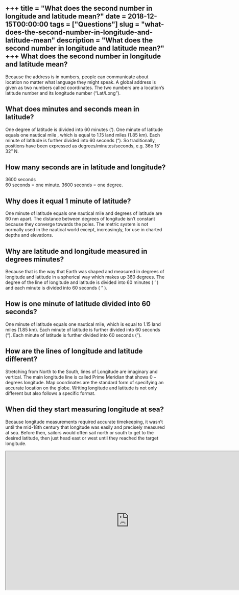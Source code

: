 +++
title = "What does the second number in longitude and latitude mean?"
date = 2018-12-15T00:00:00
tags = ["Questions"]
slug = "what-does-the-second-number-in-longitude-and-latitude-mean"
description = "What does the second number in longitude and latitude mean?"
+++
What does the second number in longitude and latitude mean?
-----------------------------------------------------------

Because the address is in numbers, people can communicate about location no matter what language they might speak. A global address is given as two numbers called coordinates. The two numbers are a location’s latitude number and its longitude number (“Lat/Long”).

What does minutes and seconds mean in latitude?
-----------------------------------------------

One degree of latitude is divided into 60 minutes (‘). One minute of latitude equals one nautical mile , which is equal to 1.15 land miles (1.85 km). Each minute of latitude is further divided into 60 seconds (“). So traditionally, positions have been expressed as degrees/minutes/seconds, e.g. 36o 15′ 32″ N.

How many seconds are in latitude and longitude?
-----------------------------------------------

3600 seconds  
60 seconds = one minute. 3600 seconds = one degree.

Why does it equal 1 minute of latitude?
---------------------------------------

One minute of latitude equals one nautical mile and degrees of latitude are 60 nm apart. The distance between degrees of longitude isn’t constant because they converge towards the poles. The metric system is not normally used in the nautical world except, increasingly, for use in charted depths and elevations.

Why are latitude and longitude measured in degrees minutes?
-----------------------------------------------------------

Because that is the way that Earth was shaped and measured in degrees of longitude and latitude in a spherical way which makes up 360 degrees. The degree of the line of longitude and latitude is divided into 60 minutes ( ‘ ) and each minute is divided into 60 seconds ( ” ).

How is one minute of latitude divided into 60 seconds?
------------------------------------------------------

One minute of latitude equals one nautical mile, which is equal to 1.15 land miles (1.85 km). Each minute of latitude is further divided into 60 seconds (“). Each minute of latitude is further divided into 60 seconds (“).

How are the lines of longitude and latitude different?
------------------------------------------------------

Stretching from North to the South, lines of Longitude are imaginary and vertical. The main longitude line is called Prime Meridian that shows 0 – degrees longitude. Map coordinates are the standard form of specifying an accurate location on the globe. Writing longitude and latitude is not only different but also follows a specific format.

When did they start measuring longitude at sea?
-----------------------------------------------

Because longitude measurements required accurate timekeeping, it wasn’t until the mid-18th century that longitude was easily and precisely measured at sea. Before then, sailors would often sail north or south to get to the desired latitude, then just head east or west until they reached the target longitude.

<iframe allow="accelerometer; autoplay; clipboard-write; encrypted-media; gyroscope; picture-in-picture" allowfullscreen="" class="__youtube_prefs__  epyt-is-override  no-lazyload" data-no-lazy="1" data-origheight="433" data-origwidth="770" data-skipgform_ajax_framebjll="" height="433" id="_ytid_13855" loading="lazy" src="https://www.youtube.com/embed/lUMlmRzkuuY?enablejsapi=1&autoplay=0&cc_load_policy=0&cc_lang_pref=&iv_load_policy=1&loop=0&modestbranding=0&rel=1&fs=1&playsinline=0&autohide=2&theme=dark&color=red&controls=1&" title="YouTube player" width="770"></iframe>